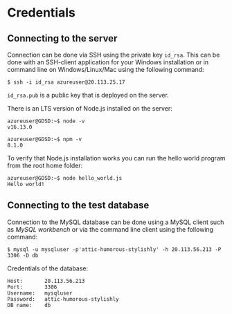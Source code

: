 # Credentials

## Connecting to the server

Connection can be done via SSH using the private key `id_rsa`. This can be done with an SSH-client application for your Windows installation or in command line on Windows/Linux/Mac using the following command:

```
$ ssh -i id_rsa azureuser@20.113.25.17
```

`id_rsa.pub` is a public key that is deployed on the server.

There is an LTS version of Node.js installed on the server:


```
azureuser@GDSD:~$ node -v
v16.13.0
```

```
azureuser@GDSD:~$ npm -v
8.1.0
```

To verify that Node.js installation works you can run the hello world program from the root home folder:
```
azureuser@GDSD:~$ node hello_world.js
Hello world!
```

## Connecting to the test database

Connection to the MySQL database can be done using a MySQL client such as _MySQL workbench_ or via the command line client using the following command:

```
$ mysql -u mysqluser -p'attic-humorous-stylishly' -h 20.113.56.213 -P 3306 -D db
```

Credentials of the database:

```
Host:       20.113.56.213
Port:       3306
Username:   mysqluser
Password:   attic-humorous-stylishly
DB name:    db
```